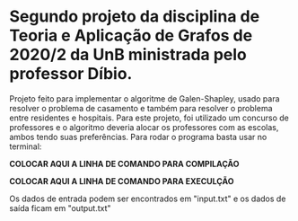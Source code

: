 # Segundo projeto da disciplina de Teoria e Aplicação de Grafos de 2020/2 da UnB ministrada pelo professor Díbio.

Projeto feito para implementar o algoritme de Galen-Shapley, usado para resolver o problema de casamento e também para resolver o problema entre residentes e hospitais.
Para este projeto, foi utilizado um concurso de professores e o algoritmo deveria alocar os professores com as escolas, ambos tendo suas preferências.
Para rodar o programa basta usar no terminal:

**COLOCAR AQUI A LINHA DE COMANDO PARA COMPILAÇÃO**

**COLOCAR AQUI A LINHA DE COMANDO PARA EXECULÇÃO**

Os dados de entrada podem ser encontrados em "input.txt" e os dados de saída ficam em "output.txt"
